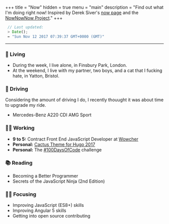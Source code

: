 +++
title = "Now"
hidden = true
menu = "main"
description = "Find out what I'm doing right now! Inspired by Derek Siver's [now page](http://sivers.org/now) and the [NowNowNow Project](http://nownownow.com/about)."
+++

```javascript
 // Last updated:
 > Date();
 ⇜ "Sun Nov 12 2017 07:39:37 GMT+0000 (GMT)"
```

---

### 🏡 Living
 - During the week, I live alone, in Finsbury Park, London.
 - At the weekend, I live with my partner, two boys, and a cat that I fucking hate, in Yatton, Bristol.

### 🚗 Driving
Considering the amount of driving I do, I recently thouught it was about time to upgrade my ride.

 - Mercedes-Benz A220 CDI AMG Sport

### 👨‍💻 Working
 - **9 to 5:** Contract Front End JavaScript Developer at [Wowcher](https://www.wowcher.co.uk)
 - **Personal:**  [Cactus Theme for Hugo 2017](https://github.com/jacobwarduk/hugo-cactus-theme-2017)
 - **Personal:** The [#100DaysOfCode](https://github.com/jacobwarduk/100-days-of-code) challenge

### 📚 Reading
 - Becoming a Better Programmer
 - Secrets of the JavaScript Ninja (2nd Edition)

### 👨‍🎓 Focusing
 - Improving JavaScript (ES8+) skills
 - Improving Angular 5 skills
 - Getting into open source contributing
